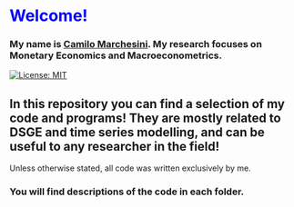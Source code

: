 
# <span style="color:blue">Welcome\!</span>

### My name is  [Camilo Marchesini](https://camilomrch.github.io/). My research focuses on Monetary Economics and Macroeconometrics.

[![License: MIT](https://img.shields.io/badge/License-MIT-yellow.svg)](https://opensource.org/licenses/MIT)
## In this repository you can find a selection of my code and programs\! They are mostly related to DSGE and time series modelling, and can be useful to any researcher in the field\! 
Unless otherwise stated, all code was written exclusively by me.

### You will find descriptions of the code in each folder.



